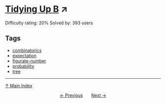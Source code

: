 # [Tidying Up B](https://projecteuler.net/problem=866) ↗️

Difficulty rating: 20%
Solved by: 393 users
## Tags

- [combinatorics](../tags/combinatorics.md)
- [expectation](../tags/expectation.md)
- [figurate-number](../tags/figurate-number.md)
- [probability](../tags/probability.md)
- [tree](../tags/tree.md)



---

[↑ Main Index](../README.md)


<div align=center><a href='865.md'>← Previous</a> &nbsp;&nbsp; &nbsp;&nbsp;  <a href='867.md'>Next →</a></div>
